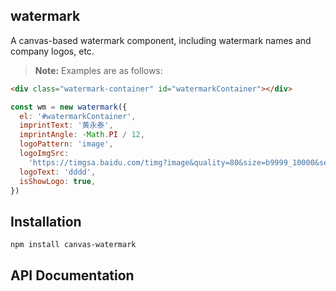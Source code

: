 ## watermark

A canvas-based watermark component, including watermark names and company logos, etc.

> **Note:** Examples are as follows:

```html
<div class="watermark-container" id="watermarkContainer"></div>
```

```js
const wm = new watermark({
  el: '#watermarkContainer',
  imprintText: '黄永泰',
  imprintAngle: -Math.PI / 12,
  logoPattern: 'image',
  logoImgSrc:
    'https://timgsa.baidu.com/timg?image&quality=80&size=b9999_10000&sec=1568368824188&di=a5bc896a1ccd00c6049c8e4b0392ca36&imgtype=0&src=http%3A%2F%2Fi.gbc.tw%2Fgb_img%2F0%2F002%2F194%2F2194310m.jpg',
  logoText: 'dddd',
  isShowLogo: true,
})
```

## Installation

`npm install canvas-watermark`

## API Documentation
